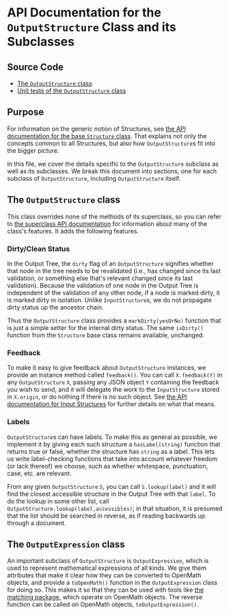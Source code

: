 
# API Documentation for the `OutputStructure` Class and its Subclasses

## Source Code

 * [The `OutputStructure` class](https://github.com/lurchmath/lde/blob/master/src/output-structure.litcoffee)
 * [Unit tests of the `OutputStructure` class](https://github.com/lurchmath/lde/blob/master/tests/output-structure-spec.litcoffee)

## Purpose

For information on the generic notion of Structures, see
[the API documentation for the base `Structure` class](api-structures.md).
That explains not only the concepts common to all Structures, but also how
`OutputStructure`s fit into the bigger picture.

In this file, we cover the details specific to the `OutputStructure`
subclass as well as its subclasses.  We break this document into sections,
one for each subclass of `OutputStructure`, including `OutputStructure`
itself.

## The `OutputStructure` class

This class overrides none of the methods of its superclass, so you can refer
to [the superclass API documentation](api-structures.md) for information
about many of the class's features.  It adds the following features.

### Dirty/Clean Status

In the Output Tree, the `dirty` flag of an `OutputStructure` signifies
whether that node in the tree needs to be revalidated (i.e., has changed
since its last validation, or something else that's relevant changed since
its last validation).  Because the validation of one node in the Output Tree
is independent of the validation of any other node, if a node is marked
dirty, it is marked dirty in isolation.  Unlike `InputStructure`s, we do not
propagate dirty status up the ancestor chain.

Thus the `OutputStructure` class provides a `markDirty(yesOrNo)` function
that is just a simple setter for the internal dirty status.  The same
`isDirty()` function from the `Structure` base class remains available,
unchanged.

### Feedback

To make it easy to give feedback about `OutputStructure` instances, we
provide an instance method called `feedback()`.  You can call
`X.feedback(Y)` in any `OutputStructure` `X`, passing any JSON object `Y`
containing the feedback you wish to send, and it will delegate the work to
the `InputStructure` stored in `X.origin`, or do nothing if there is no such
object.  See [the API documentation for Input Structures](api-input-structures.md#feedback)
for further details on what that means.

### Labels

`OutputStructure`s can have labels.  To make this as general as possible, we
implement it by giving each such structure a `hasLabel(string)` function
that returns true or false, whether the structure has `string` as a label.
This lets us write label-checking functions that take into account whatever
freedom (or lack thereof) we choose, such as whether whitespace,
punctuation, case, etc. are relevant.

From any given `OutputStructure` `S`, you can call `S.lookup(label)` and it
will find the closest accessible structure in the Output Tree with that
`label`.  To do the lookup in some other list, call
`OutputStructure.lookup(label,accessibles)`; in that situation, it is
presumed that the list should be searched in reverse, as if reading
backwards up through a document.

## The `OutputExpression` class

An important subclass of `OutputStructure` is `OutputExpression`, which is
used to represent mathematical expressions of all kinds.  We give them
attributes that make it clear how they can be converted to OpenMath objects,
and provide a `toOpenMath()` function in the `OutputExpression` class for
doing so.  This makes it so that they can be used with tools like
[the matching package](https://github.com/lurchmath/first-order-matching),
which operate on OpenMath objects.  The reverse function can be called on
OpenMath objects, `toOutputExpression()`.

